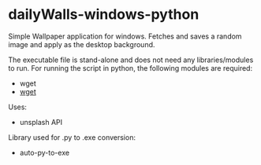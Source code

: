 # dailyWalls-windows-python
Simple Wallpaper application for windows.
Fetches and saves a random image and apply as the desktop background.

The executable file is stand-alone and does not need any libraries/modules to run.
For running the script in python, the following modules are required:
 * wget
 * [wget](https://pypi.org/project/wget/ "Wget Python")

Uses:
  * unsplash API

Library used for .py to .exe conversion:
  * auto-py-to-exe
